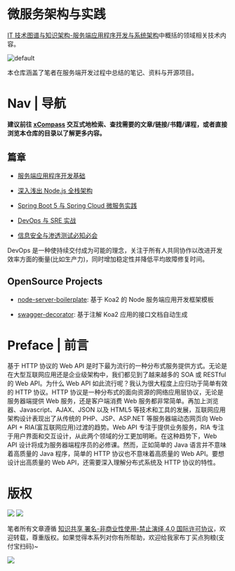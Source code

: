 # 微服务架构与实践

[IT 技术图谱与知识架构-服务端应用程序开发与系统架构](https://parg.co/U0A)中概括的领域相关技术内容。

![default](https://user-images.githubusercontent.com/5803001/47262684-025c2e00-d522-11e8-8c82-4a5afcf428d1.png)

本仓库涵盖了笔者在服务端开发过程中总结的笔记、资料与开源项目。

# Nav | 导航

**建议前往 [xCompass](https://wxyyxc1992.github.io/home/#/search) 交互式地检索、查找需要的文章/链接/书籍/课程，或者直接浏览本仓库的目录以了解更多内容。**

## 篇章

- [服务端应用程序开发基础](./基础)

- [深入浅出 Node.js 全栈架构](./Node)

- [Spring Boot 5 与 Spring Cloud 微服务实践](./Spring)

- [DevOps 与 SRE 实战](./DevOps)

- [信息安全与渗透测试必知必会](./InfoSecurity)

DevOps 是一种使持续交付成为可能的理念，关注于所有人共同协作以改进开发效率方面的衡量(比如生产力)，同时增加稳定性并降低平均故障修复时间。

## OpenSource Projects

- [node-server-boilerplate](https://github.com/wxyyxc1992/ServerSideApplication-Development-And-System-Architecture/tree/master/OpenSource/node-server-boilerplate): 基于 Koa2 的 Node 服务端应用开发框架模板

- [swagger-decorator](https://github.com/wxyyxc1992/ServerSideApplication-Development-And-System-Architecture/tree/master/OpenSource/swagger-decorator): 基于注解 Koa2 应用的接口文档自动生成

# Preface | 前言

基于 HTTP 协议的 Web API 是时下最为流行的一种分布式服务提供方式。无论是在大型互联网应用还是企业级架构中，我们都见到了越来越多的 SOA 或 RESTful 的 Web API。为什么 Web API 如此流行呢？我认为很大程度上应归功于简单有效的 HTTP 协议。HTTP 协议是一种分布式的面向资源的网络应用层协议，无论是服务器端提供 Web 服务，还是客户端消费 Web 服务都非常简单。再加上浏览器、Javascript、AJAX、JSON 以及 HTML5 等技术和工具的发展，互联网应用架构设计表现出了从传统的 PHP、JSP、ASP.NET 等服务器端动态网页向 Web API + RIA(富互联网应用)过渡的趋势。Web API 专注于提供业务服务，RIA 专注于用户界面和交互设计，从此两个领域的分工更加明晰。在这种趋势下，Web API 设计将成为服务器端程序员的必修课。然而，正如简单的 Java 语言并不意味着高质量的 Java 程序，简单的 HTTP 协议也不意味着高质量的 Web API。要想设计出高质量的 Web API，还需要深入理解分布式系统及 HTTP 协议的特性。

# 版权

<img src="https://img.shields.io/badge/License-CC%20BY--NC--SA%204.0-lightgrey.svg"/>
<img src="https://parg.co/bDm" />

笔者所有文章遵循 [知识共享 署名-非商业性使用-禁止演绎 4.0 国际许可协议](https://creativecommons.org/licenses/by-nc-nd/4.0/deed.zh)，欢迎转载，尊重版权。如果觉得本系列对你有所帮助，欢迎给我家布丁买点狗粮(支付宝扫码)~

![](https://github.com/wxyyxc1992/OSS/blob/master/2017/8/1/Buding.jpg?raw=true)
